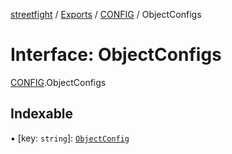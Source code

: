 [streetfight](../README.md) / [Exports](../modules.md) / [CONFIG](../modules/CONFIG.md) / ObjectConfigs

# Interface: ObjectConfigs

[CONFIG](../modules/CONFIG.md).ObjectConfigs

## Indexable

▪ [key: `string`]: [`ObjectConfig`](CONFIG.ObjectConfig.md)
